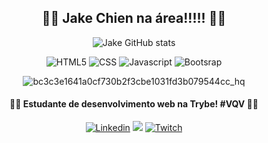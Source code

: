 
<h2 align="center"> 🚀🚀 Jake Chien na área!!!!! 🚀🚀 </h2>

<div align="center">
  
![Jake GitHub stats](https://github-readme-stats.vercel.app/api?username=jaketheman96&show_icons=true&theme=tokyonight)
 
![HTML5](https://img.shields.io/badge/HTML5-E34F26?style=for-the-badge&logo=html5&logoColor=white)
![CSS](https://img.shields.io/badge/CSS-239120?&style=for-the-badge&logo=css3&logoColor=white)
![Javascript](https://img.shields.io/badge/JavaScript-323330?style=for-the-badge&logo=javascript&logoColor=F7DF1E)
![Bootsrap](https://img.shields.io/badge/Bootstrap-563D7C?style=for-the-badge&logo=bootstrap&logoColor=white)
  
![bc3c3e1641a0cf730b2f3cbe1031fd3b079544cc_hq](https://user-images.githubusercontent.com/78574045/162556556-340b5309-bedc-4c03-9549-724cfcd98ad0.gif)

#### 🚀🚀 Estudante de desenvolvimento web na Trybe! #VQV 🚀🚀

[![Linkedin](https://img.shields.io/badge/LinkedIn-0077B5?style=for-the-badge&logo=linkedin&logoColor=white)](https://www.linkedin.com/in/jake-chien-70aa0a1b2/)
[![](https://img.shields.io/badge/Instagram-E4405F?style=for-the-badge&logo=instagram&logoColor=white)](https://www.instagram.com/jakechien/)
[![Twitch](https://img.shields.io/badge/Twitch-9146FF?style=for-the-badge&logo=twitch&logoColor=white)](https://www.twitch.tv/jakechienn)
</div>
